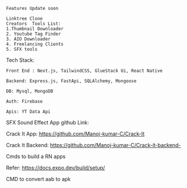 ```
Features Update soon

Linktree Clone
Creators  Tools List:
1.Thumbnail Downloader
2. Youtube Tag Finder
3. AIO Downloader
4. Freelancing Clients
5. SFX tools
```


Tech Stack: 

```
Front End : Next.js, TailwindCSS, GlueStack Ui, React Native

Backend: Express.js, FastApi, SQLAlchemy, Mongoose

DB: Mysql, MongoDB

Auth: Firebase

Apis: YT Data Api
```

SFX Sound Effect App github Link:

Crack It App: https://github.com/Manoj-kumar-C/Crack-It

Crack It Backend: https://github.com/Manoj-kumar-C/Crack-it-backend-


Cmds to build a RN apps

Refer: 
https://docs.expo.dev/build/setup/


CMD to convert aab to apk
